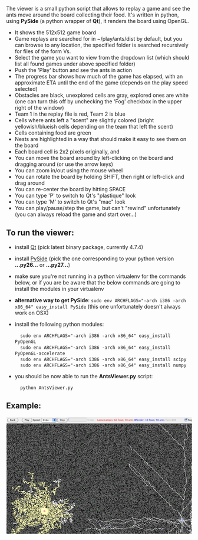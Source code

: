 The viewer is a small python script that allows to replay a game and see the ants move around the board collecting their food.
It's written in python, using **PySide** (a python wrapper of **Qt**), it renders the board using OpenGL.

- It shows the 512x512 game board
- Game replays are searched for in ~/play/ants/dist by default, but you can browse to any location, the specified folder is searched recursively for files of the form <player>Vs<player>.<number>
- Select the game you want to view from the dropdown list (which should list all found games under above specified folder)
- Push the 'Play' button and see the ants in action
- The progress bar shows how much of the game has elapsed, with an approximate ETA until the end of the game (depends on the play speed selected)
- Obstacles are black, unexplored cells are gray, explored ones are white (one can turn this off by unchecking the 'Fog' checkbox in the upper right of the window)
- Team 1 in the replay file is red, Team 2 is blue
- Cells where ants left a "scent" are slightly colored (bright yellowish/blueish cells depending on the team that left the scent)
- Cells containing food are green
- Nests are highlighted in a way that should make it easy to see them on the board
- Each board cell is 2x2 pixels originally, and
- You can move the board around by left-clicking on the board and dragging around (or use the arrow keys)
- You can zoom in/out using the mouse wheel
- You can rotate the board by holding SHIFT, then right or left-click and drag around
- You can re-center the board by hitting SPACE
- You can type 'P' to switch to Qt's "plastique" look
- You can type 'M' to switch to Qt's "mac" look
- You can play/pause/step the game, but can't "rewind" unfortunately (you can always reload the game and start over...)

To run the viewer:
------------------
- install [Qt](http://qt.nokia.com/downloads/qt-for-open-source-cpp-development-on-mac-os-x/) (pick latest binary package, currently 4.7.4)
- install [PySide](http://developer.qt.nokia.com/wiki/PySide_Binaries_MacOSX) (pick the one corresponding to your python version **...py26...** or **...py27...**)
- make sure you're not running in a python virtualenv for the commands below, or if you are be aware that the below commands are going to install the modules in your virtualenv
- **alternative way to get PySide**: `sudo env ARCHFLAGS="-arch i386 -arch x86_64" easy_install PySide` (this one unfortunately doesn't always work on OSX)
- install the following python modules:

		sudo env ARCHFLAGS="-arch i386 -arch x86_64" easy_install PyOpenGL
		sudo env ARCHFLAGS="-arch i386 -arch x86_64" easy_install PyOpenGL-accelerate
		sudo env ARCHFLAGS="-arch i386 -arch x86_64" easy_install scipy
		sudo env ARCHFLAGS="-arch i386 -arch x86_64" easy_install numpy

- you should be now able to run the **AntsViewer.py** script:

		python AntsViewer.py

Example:
--------

![Viewer example](viewer.png)
